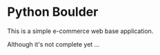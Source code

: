 # Python Boulder
This is a simple e-commerce web base application.

Although it's not complete yet ...

